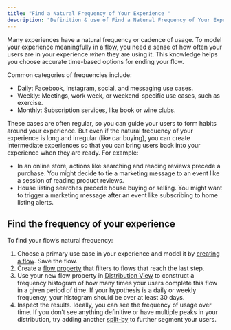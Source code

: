 ```yaml
---
title: "Find a Natural Frequency of Your Experience "
description: "Definition & use of Find a Natural Frequency of Your Experience "
---
```

Many experiences have a natural frequency or cadence of usage. To model your experience meaningfully in a [flow](../flow), you need a sense of how often your users are in your experience *when* they are using it. This knowledge helps you choose accurate time-based options for ending your flow.

Common categories of frequencies include:

- Daily: Facebook, Instagram, social, and messaging use cases.
- Weekly: Meetings, work week, or weekend-specific use cases, such as exercise.
- Monthly: Subscription services, like book or wine clubs.

These cases are often regular, so you can guide your users to form habits around your experience. But even if the natural frequency of your experience is long and irregular (like car buying), you can create intermediate experiences so that you can bring users back into your experience when they are ready. For example:

- In an online store, actions like searching and reading reviews precede a purchase. You might decide to tie a marketing message to an event like a session of reading product reviews.
- House listing searches precede house buying or selling. You might want to trigger a marketing message after an event like subscribing to home listing alerts.

## Find the frequency of your experience

To find your flow’s natural frequency:

1. Choose a primary use case in your experience and model it by [creating a flow](../../../measure_iq/measure-tutorials/work-with-flows/create-a-flow). Save the flow.
2. Create a [flow property](../../../measure_iq/measure-tutorials/work-with-flows/create-a-flow-property) that filters to flows that reach the last step.
3. Use your new flow property in [Distribution View](../../measure-user-guides/streamline-analysis-with-additional-explorations/analyze-a-distribution) to construct a frequency histogram of how many times your users complete this flow in a given period of time. If your hypothesis is a daily or weekly frequency, your histogram should be over at least 30 days.
4. Inspect the results. Ideally, you can see the frequency of usage over time. If you don’t see anything definitive or have multiple peaks in your distribution, try adding another [split-by](../../../../../measure_iq/glossary/split-by) to further segment your users.